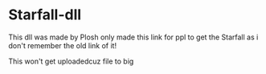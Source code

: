# Starfall-dll
This dll was made by Plosh only made this link for ppl to get the Starfall as i don't remember the old link of it!

This won't get uploadedcuz file to big
